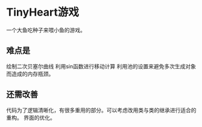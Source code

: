 # TinyHeart游戏
一个大鱼吃种子来喂小鱼的游戏。
## 难点是
绘制二次贝塞尔曲线
利用sin函数进行移动计算
利用池的设置来避免多次生成对象而造成的内存瓶颈。
## 还需改善
代码为了逻辑清晰化，有很多重用的部分。可以考虑改用类与类的继承进行适合的重构。
界面的优化。
